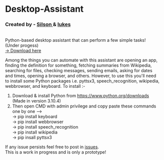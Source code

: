 <h1> Desktop-Assistant </h1>
<h3>Created by - <a href="https://github.com/Sls0n"> Silson </a> & <a href="https://github.com/Thedark136"> Iukes </a></h3> <br>
Python-based desktop assistant that can perform a few simple tasks! (Under progess) <br>
<a href="https://drive.google.com/file/d/1FvHHTPKFjfyyrdiBqYH3uYZgzR9IkIKq/view?usp=sharing"> &rarr; Download here </a>

Among the things you can automate with this assistant are opening an app, finding the definition for something, fetching summaries from Wikipedia, searching for files, checking messages, sending emails, asking for dates and times, opening a browser, and others.
However, to use this you'll need to install some Python packages i.e. pyttsx3, speech_recognition, wikipedia, webbrowser, and keyboard.
To install :-
1) Download & install Python from https://www.python.org/downloads (Made in version 3.10.4)
2) Then open CMD with admin privilege and copy paste these commands one by one --> <br>
         → pip install keyboard<br>
         → pip install webbrowser<br>
         → pip install speech_recognition<br>
         → pip install wikipedia<br>
         → pip insall pyttsx3<br>

If any issue persists feel free to post in <a href="https://github.com/Sls0n/Desktop-Assistant/issues">issues</a>. <br>
This is a work in progress and is only a prototype!
